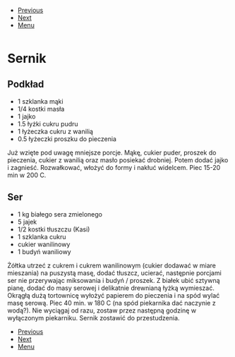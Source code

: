<!-- Navigation Menu Start -->

- [Previous](Rosół.md)
- [Next](Szarlotka.md)
- [Menu](README.md)

<div style="margin-bottom: 50px"></div>

<!-- /Navigation Menu Start -->


# Sernik

## Podkład 

- 1 szklanka mąki 
- 1/4 kostki masła  
- 1 jajko  
- 1.5 łyżki cukru pudru 
- 1 łyżeczka cukru z wanilią 
- 0.5 łyżeczki proszku do pieczenia 

Już wzięte pod uwagę mniejsze porcje. Mąkę, cukier puder, proszek do pieczenia, cukier z wanilią oraz masło posiekać drobniej. Potem dodać jajko i zagnieść. Rozwałkować, włożyć do formy i nakłuć widelcem. Piec 15-20 min w 200 C. 

## Ser 

- 1 kg białego sera zmielonego 
- 5 jajek 
- 1/2 kostki tłuszczu (Kasi) 
- 1 szklanka cukru 
- cukier wanilinowy 
- 1 budyń waniliowy 
  
Żółtka utrzeć z cukrem i cukrem wanilinowym (cukier dodawać w miare mieszania) na puszystą masę, dodać tłuszcz, ucierać, następnie porcjami ser nie przerywając miksowania i budyń / proszek. Z białek ubić sztywną pianę, dodać do masy serowej i delikatnie drewnianą łyżką wymieszać. Okrągłą dużą tortownicę wyłożyć papierem do pieczenia i na spód wylać masę serową. Piec 40 min. w 180 C (na spód piekarnika dać naczynie z wodą?). Nie wyciągaj od razu, zostaw przez następną godzinę w wyłączonym piekarniku. Sernik zostawić do przestudzenia. 


<!-- Navigation Menu End -->

- [Previous](Rosół.md)
- [Next](Szarlotka.md)
- [Menu](README.md)

<div style="margin-bottom: 50px"></div>

<!-- /Navigation Menu End -->